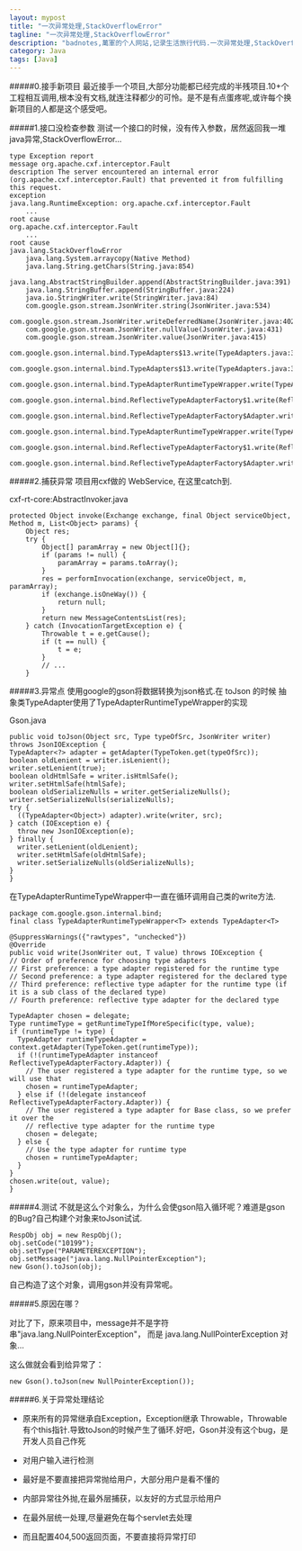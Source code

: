```yaml
---
layout: mypost
title: "一次异常处理,StackOverflowError"
tagline: "一次异常处理,StackOverflowError"
description: "badnotes,萬軍的个人网站,记录生活旅行代码.一次异常处理,StackOverflowError."
category: Java
tags: [Java]
---
```



#####0.接手新项目
最近接手一个项目,大部分功能都已经完成的半残项目.10+个工程相互调用,根本没有文档,就连注释都少的可怜。是不是有点蛋疼呢,或许每个换新项目的人都是这个感受吧。

#####1.接口没检查参数
测试一个接口的时候，没有传入参数，居然返回我一堆java异常,StackOverflowError...

	type Exception report
	message org.apache.cxf.interceptor.Fault
	description The server encountered an internal error (org.apache.cxf.interceptor.Fault) that prevented it from fulfilling this request.
	exception
	java.lang.RuntimeException: org.apache.cxf.interceptor.Fault
		...
	root cause
	org.apache.cxf.interceptor.Fault
		...
	root cause
	java.lang.StackOverflowError
		java.lang.System.arraycopy(Native Method)
		java.lang.String.getChars(String.java:854)
		java.lang.AbstractStringBuilder.append(AbstractStringBuilder.java:391)
		java.lang.StringBuffer.append(StringBuffer.java:224)
		java.io.StringWriter.write(StringWriter.java:84)
		com.google.gson.stream.JsonWriter.string(JsonWriter.java:534)
		com.google.gson.stream.JsonWriter.writeDeferredName(JsonWriter.java:402)
		com.google.gson.stream.JsonWriter.nullValue(JsonWriter.java:431)
		com.google.gson.stream.JsonWriter.value(JsonWriter.java:415)
		com.google.gson.internal.bind.TypeAdapters$13.write(TypeAdapters.java:362)
		com.google.gson.internal.bind.TypeAdapters$13.write(TypeAdapters.java:346)
		com.google.gson.internal.bind.TypeAdapterRuntimeTypeWrapper.write(TypeAdapterRuntimeTypeWrapper.java:68)
		com.google.gson.internal.bind.ReflectiveTypeAdapterFactory$1.write(ReflectiveTypeAdapterFactory.java:89)
		com.google.gson.internal.bind.ReflectiveTypeAdapterFactory$Adapter.write(ReflectiveTypeAdapterFactory.java:195)
		com.google.gson.internal.bind.TypeAdapterRuntimeTypeWrapper.write(TypeAdapterRuntimeTypeWrapper.java:68)
		com.google.gson.internal.bind.ReflectiveTypeAdapterFactory$1.write(ReflectiveTypeAdapterFactory.java:89)
		com.google.gson.internal.bind.ReflectiveTypeAdapterFactory$Adapter.write(ReflectiveTypeAdapterFactory.java:195)


#####2.捕获异常
项目用cxf做的 WebService, 在这里catch到.

cxf-rt-core:AbstractInvoker.java

	protected Object invoke(Exchange exchange, final Object serviceObject, Method m, List<Object> params) {
		Object res;
		try {
			Object[] paramArray = new Object[]{};
			if (params != null) {
				paramArray = params.toArray();
			}
			res = performInvocation(exchange, serviceObject, m, paramArray);
			if (exchange.isOneWay()) {
				return null;
			}
			return new MessageContentsList(res);
		} catch (InvocationTargetException e) {
			Throwable t = e.getCause();
			if (t == null) {
				t = e;
			}
			// ...
		}

#####3.异常点
使用google的gson将数据转换为json格式.在 toJson 的时候 抽象类TypeAdapter使用了TypeAdapterRuntimeTypeWrapper的实现

Gson.java

	public void toJson(Object src, Type typeOfSrc, JsonWriter writer) throws JsonIOException {
	TypeAdapter<?> adapter = getAdapter(TypeToken.get(typeOfSrc));
	boolean oldLenient = writer.isLenient();
	writer.setLenient(true);
	boolean oldHtmlSafe = writer.isHtmlSafe();
	writer.setHtmlSafe(htmlSafe);
	boolean oldSerializeNulls = writer.getSerializeNulls();
	writer.setSerializeNulls(serializeNulls);
	try {
	  ((TypeAdapter<Object>) adapter).write(writer, src);
	} catch (IOException e) {
	  throw new JsonIOException(e);
	} finally {
	  writer.setLenient(oldLenient);
	  writer.setHtmlSafe(oldHtmlSafe);
	  writer.setSerializeNulls(oldSerializeNulls);
	}
	}

在TypeAdapterRuntimeTypeWrapper中一直在循环调用自己类的write方法.


	package com.google.gson.internal.bind;
	final class TypeAdapterRuntimeTypeWrapper<T> extends TypeAdapter<T>

	@SuppressWarnings({"rawtypes", "unchecked"})
	@Override
	public void write(JsonWriter out, T value) throws IOException {
	// Order of preference for choosing type adapters
	// First preference: a type adapter registered for the runtime type
	// Second preference: a type adapter registered for the declared type
	// Third preference: reflective type adapter for the runtime type (if it is a sub class of the declared type)
	// Fourth preference: reflective type adapter for the declared type

	TypeAdapter chosen = delegate;
	Type runtimeType = getRuntimeTypeIfMoreSpecific(type, value);
	if (runtimeType != type) {
	  TypeAdapter runtimeTypeAdapter = context.getAdapter(TypeToken.get(runtimeType));
	  if (!(runtimeTypeAdapter instanceof ReflectiveTypeAdapterFactory.Adapter)) {
		// The user registered a type adapter for the runtime type, so we will use that
		chosen = runtimeTypeAdapter;
	  } else if (!(delegate instanceof ReflectiveTypeAdapterFactory.Adapter)) {
		// The user registered a type adapter for Base class, so we prefer it over the
		// reflective type adapter for the runtime type
		chosen = delegate;
	  } else {
		// Use the type adapter for runtime type
		chosen = runtimeTypeAdapter;
	  }
	}
	chosen.write(out, value);
	}

#####4.测试
不就是这么个对象么，为什么会使gson陷入循环呢？难道是gson的Bug?自己构建个对象来toJson试试.

	RespObj obj = new RespObj();
	obj.setCode("10199");
	obj.setType("PARAMETEREXCEPTION");
	obj.setMessage("java.lang.NullPointerException");
	new Gson().toJson(obj);

自己构造了这个对象，调用gson并没有异常呢。

#####5.原因在哪？

对比了下，原来项目中，message并不是字符串"java.lang.NullPointerException"，
而是 java.lang.NullPointerException 对象...

这么做就会看到给异常了：

	new Gson().toJson(new NullPointerException());

#####6.关于异常处理结论

* 原来所有的异常继承自Exception，Exception继承 Throwable，Throwable有个this指针.导致toJson的时候产生了循环.好吧，Gson并没有这个bug，是开发人员自己作死

* 对用户输入进行检测

* 最好是不要直接把异常抛给用户，大部分用户是看不懂的

* 内部异常往外抛,在最外层捕获，以友好的方式显示给用户

* 在最外层统一处理,尽量避免在每个servlet去处理

* 而且配置404,500返回页面，不要直接将异常打印
